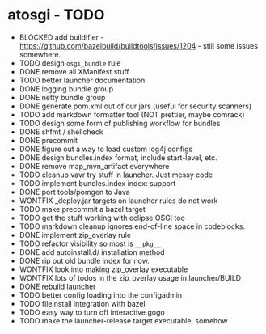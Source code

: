 # atosgi - TODO

- BLOCKED add buildifier - https://github.com/bazelbuild/buildtools/issues/1204 - still some issues somewhere.
- TODO design `osgi_bundle` rule
- DONE remove all XManifest stuff
- TODO better launcher documentation
- DONE logging bundle group
- DONE netty bundle group
- DONE generate pom.xml out of our jars (useful for security scanners)
- TODO add markdown formatter tool (NOT prettier, maybe comrack)
- TODO design some form of publishing workflow for bundles
- DONE shfmt / shellcheck
- DONE precommit
- DONE figure out a way to load custom log4j configs
- DONE design bundles.index format, include start-level, etc.
- DONE remove map\_mvn\_artifact everywhere
- TODO cleanup vavr try stuff in launcher. Just messy code
- TODO implement bundles.index index: support
- DONE port tools/pomgen to Java
- WONTFIX \_deploy.jar targets on launcher rules do not work
- TODO make precommit a bazel target
- TODO get the stuff working with eclipse OSGI too
- TODO markdown cleanup ignores end-of-line space in codeblocks.
- DONE implement zip\_overlay rule
- TODO refactor visibility so most is `__pkg__`
- DONE add autoinstall.d/ installation method
- DONE rip out old bundle index for now.
- WONTFIX look into making zip\_overlay executable
- WONTFIX lots of todos in the zip\_overlay usage in launcher/BUILD
- DONE rebuild launcher
- TODO better config loading into the configadmin
- TODO fileinstall integration with bazel
- TODO easy way to turn off interactive gogo
- TODO make the launcher-release target executable, somehow
